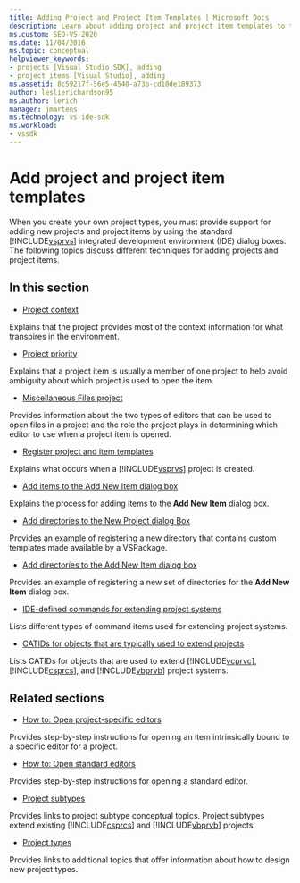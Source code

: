 ```yaml
---
title: Adding Project and Project Item Templates | Microsoft Docs
description: Learn about adding project and project item templates to the dialog boxes in the Visual Studio integrated development environment (IDE).
ms.custom: SEO-VS-2020
ms.date: 11/04/2016
ms.topic: conceptual
helpviewer_keywords:
- projects [Visual Studio SDK], adding
- project items [Visual Studio], adding
ms.assetid: 8c59217f-56e5-4540-a73b-cd10de189373
author: leslierichardson95
ms.author: lerich
manager: jmartens
ms.technology: vs-ide-sdk
ms.workload:
- vssdk
---
```

# Add project and project item templates
When you create your own project types, you must provide support for adding new projects and project items by using the standard [!INCLUDE[vsprvs](../../code-quality/includes/vsprvs_md.md)] integrated development environment (IDE) dialog boxes. The following topics discuss different techniques for adding projects and project items.

## In this section
- [Project context](../../extensibility/internals/project-context.md)

 Explains that the project provides most of the context information for what transpires in the environment.

- [Project priority](../../extensibility/internals/project-priority.md)

 Explains that a project item is usually a member of one project to help avoid ambiguity about which project is used to open the item.

- [Miscellaneous Files project](../../extensibility/internals/miscellaneous-files-project.md)

 Provides information about the two types of editors that can be used to open files in a project and the role the project plays in determining which editor to use when a project item is opened.

- [Register project and item templates](../../extensibility/internals/registering-project-and-item-templates.md)

 Explains what occurs when a [!INCLUDE[vsprvs](../../code-quality/includes/vsprvs_md.md)] project is created.

- [Add items to the Add New Item dialog box](../../extensibility/internals/adding-items-to-the-add-new-item-dialog-boxes.md)

 Explains the process for adding items to the **Add New Item** dialog box.

- [Add directories to the New Project dialog Box](../../extensibility/internals/adding-directories-to-the-new-project-dialog-box.md)

 Provides an example of registering a new directory that contains custom templates made available by a VSPackage.

- [Add directories to the Add New Item dialog box](../../extensibility/internals/adding-directories-to-the-add-new-item-dialog-box.md)

 Provides an example of registering a new set of directories for the **Add New Item** dialog box.

- [IDE-defined commands for extending project systems](../../extensibility/internals/ide-defined-commands-for-extending-project-systems.md)

 Lists different types of command items used for extending project systems.

- [CATIDs for objects that are typically used to extend projects](../../extensibility/internals/catids-for-objects-that-are-typically-used-to-extend-projects.md)

 Lists CATIDs for objects that are used to extend [!INCLUDE[vcprvc](../../code-quality/includes/vcprvc_md.md)], [!INCLUDE[csprcs](../../data-tools/includes/csprcs_md.md)], and [!INCLUDE[vbprvb](../../code-quality/includes/vbprvb_md.md)] project systems.

## Related sections
- [How to: Open project-specific editors](../../extensibility/how-to-open-project-specific-editors.md)

 Provides step-by-step instructions for opening an item intrinsically bound to a specific editor for a project.

- [How to: Open standard editors](../../extensibility/how-to-open-standard-editors.md)

 Provides step-by-step instructions for opening a standard editor.

- [Project subtypes](../../extensibility/internals/project-subtypes.md)

 Provides links to project subtype conceptual topics. Project subtypes extend existing [!INCLUDE[csprcs](../../data-tools/includes/csprcs_md.md)] and [!INCLUDE[vbprvb](../../code-quality/includes/vbprvb_md.md)] projects.

- [Project types](../../extensibility/internals/project-types.md)

 Provides links to additional topics that offer information about how to design new project types.
